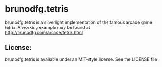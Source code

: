 brunodfg.tetris
===============

brunodfg.tetris is a silverlight implementation of the famous arcade game tetris. A working example may be found at http://brunodfg.com/arcade/tetris.html

License:
--------

brunodfg.tetris is available under an MIT-style license. See the LICENSE file